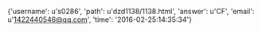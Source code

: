 {'username': u's0286', 'path': u'dzd1138/1138.html', 'answer': u'CF', 'email': u'1422440546@qq.com', 'time': '2016-02-25:14:35:34'}